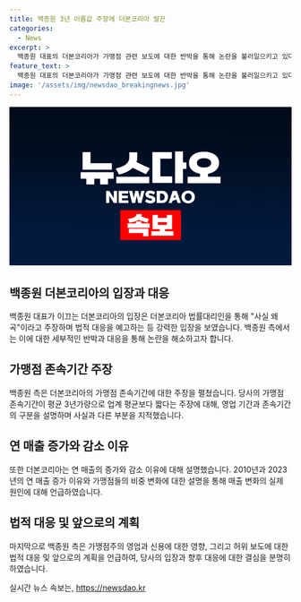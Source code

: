 ```yaml
---
title: 백종원 3년 이름값 주장에 더본코리아 발끈
categories:
  - News
excerpt: >
  백종원 대표의 더본코리아가 가맹점 관련 보도에 대한 반박을 통해 논란을 불러일으키고 있다. 보도에 따르면 가맹점의 평균 수명이 3년에 그쳤다는데, 이에 대해 더본코리아 측은 사실 왜곡이라며 법적 대응을 예고했다. 그들은 존속기간과 영업 기간을 명확히 구분하고, 가맹점 연평균 매출액이 감소한 이유와 관련하여 설명했다. 또한, 앞으로 허위 보도에 대한 법적 대응을 적극적으로 진행할 예정이라고 밝혔다.
feature_text: >
  백종원 대표의 더본코리아가 가맹점 관련 보도에 대한 반박을 통해 논란을 불러일으키고 있다. 보도에 따르면 가맹점의 평균 수명이 3년에 그쳤다는데, 이에 대해 더본코리아 측은 사실 왜곡이라며 법적 대응을 예고했다. 그들은 존속기간과 영업 기간을 명확히 구분하고, 가맹점 연평균 매출액이 감소한 이유와 관련하여 설명했다. 또한, 앞으로 허위 보도에 대한 법적 대응을 적극적으로 진행할 예정이라고 밝혔다.
image: '/assets/img/newsdao_breakingnews.jpg'
---
```


<p><img src="/assets/img/newsdao_breakingnews.jpg" alt="ontimetimes 속보" /></p>

<h2 data-ke-size="size26">백종원 더본코리아의 입장과 대응</h2>

<p data-ke-size="size16">백종원 대표가 이끄는 더본코리아의 입장은 더본코리아 법률대리인을 통해 "사실 왜곡"이라고 주장하며 법적 대응을 예고하는 등 강력한 입장을 보였습니다. 백종원 측에서는 이에 대한 세부적인 반박과 대응을 통해 논란을 해소하고자 합니다.</p>

<h2 data-ke-size="size26">가맹점 존속기간 주장</h2>

<p data-ke-size="size16">백종원 측은 더본코리아의 가맹점 존속기간에 대한 주장을 펼쳤습니다. 당사의 가맹점 존속기간이 평균 3년가량으로 업계 평균보다 짧다는 주장에 대해, 영업 기간과 존속기간의 구분을 설명하며 사실과 다른 부분을 지적했습니다.</p>

<h2 data-ke-size="size26">연 매출 증가와 감소 이유</h2>

<p data-ke-size="size16">또한 더본코리아는 연 매출의 증가와 감소 이유에 대해 설명했습니다. 2010년과 2023년의 연 매출 증가 이유와 가맹점들의 비중 변화에 대한 설명을 통해 매출 변화의 실제 원인에 대해 언급하였습니다.</p>

<h2 data-ke-size="size26">법적 대응 및 앞으로의 계획</h2>

<p data-ke-size="size16">마지막으로 백종원 측은 가맹점주의 영업과 신용에 대한 영향, 그리고 허위 보도에 대한 법적 대응 및 앞으로의 계획을 언급하여, 당사의 입장과 향후 대응에 대한 결심을 분명히 하였습니다.</p>
실시간 뉴스 속보는, <a href="https://newsdao.kr" rel="dofollow">https://newsdao.kr</a>



